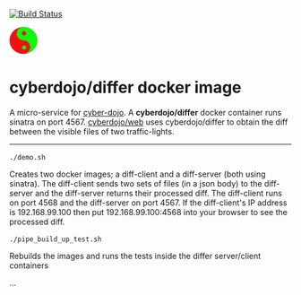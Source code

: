 
[![Build Status](https://travis-ci.org/cyber-dojo/differ.svg?branch=master)](https://travis-ci.org/cyber-dojo/differ)

<img src="https://raw.githubusercontent.com/cyber-dojo/nginx/master/images/home_page_logo.png" alt="cyber-dojo yin/yang logo" width="50px" height="50px"/>

# cyberdojo/differ docker image

A micro-service for [cyber-dojo](http://cyber-dojo.org).
A **cyberdojo/differ** docker container runs sinatra on port 4567.
[cyberdojo/web](https://github.cim/cyber-dojo/web) uses cyberdojo/differ to obtain the diff between the
visible files of two traffic-lights.

- - - -

```
./demo.sh
```

Creates two docker images; a diff-client and a diff-server (both using sinatra).
The diff-client sends two sets of files (in a json body) to the diff-server and the diff-server
returns their processed diff. The diff-client runs on port 4568 and the diff-server
on port 4567. If the diff-client's IP address is 192.168.99.100 then put
192.168.99.100:4568 into your browser to see the processed diff.

```
./pipe_build_up_test.sh
```

Rebuilds the images and runs the tests inside the differ server/client containers

...